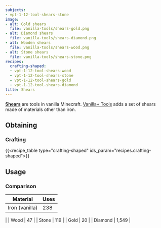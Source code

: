 ```yaml
---
subjects:
- vpt-1-12-tool-shears-stone
image:
- alt: Gold shears
  file: vanilla-tools/shears-gold.png
- alt: Diamond shears
  file: vanilla-tools/shears-diamond.png
- alt: Wooden shears
  file: vanilla-tools/shears-wood.png
- alt: Stone shears
  file: vanilla-tools/shears-stone.png
recipes:
  crafting-shaped:
  - vpt-1-12-tool-shears-wood
  - vpt-1-12-tool-shears-stone
  - vpt-1-12-tool-shears-gold
  - vpt-1-12-tool-shears-diamond
title: Shears
---
```


**[Shears](https://minecraft.gamepedia.com/Shears)** are tools in vanilla
Minecraft. [Vanilla+ Tools](../) adds a set of shears made
of materials other than iron.


Obtaining
---------

### Crafting
{{<recipe_table type="crafting-shaped" ids_param="recipes.crafting-shaped">}}


Usage
-----

### Comparison
<!---
uses = mat.maxUses - 12
--->



| Material | Uses |
|---|---|
| Iron (vanilla) | 238 |
|
| Wood | 47 |
| Stone | 119 |
| Gold | 20 |
| Diamond | 1,549 |



